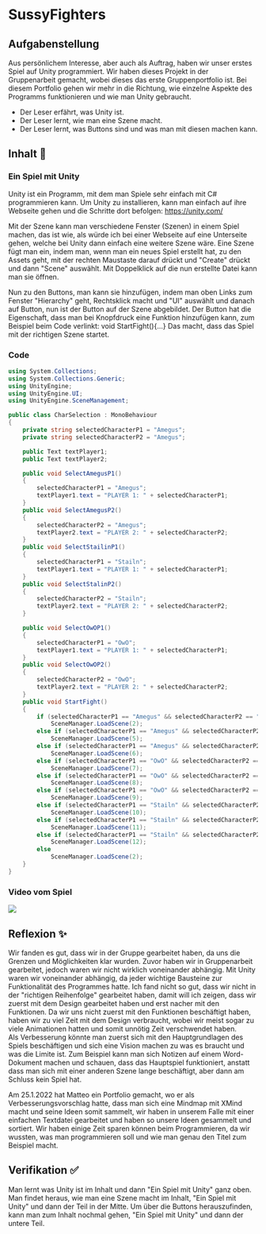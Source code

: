 # SussyFighters

## Aufgabenstellung
Aus persönlichem Interesse, aber auch als Auftrag, haben wir unser erstes Spiel auf Unity programmiert. Wir haben dieses Projekt in der Gruppenarbeit gemacht, wobei dieses das erste Gruppenportfolio ist. Bei diesem Portfolio gehen wir mehr in die Richtung, wie einzelne Aspekte des Programms funktionieren und wie man Unity gebraucht.
- Der Leser erfährt, was Unity ist.
- Der Leser lernt, wie man eine Szene macht.
- Der Leser lernt, was Buttons sind und was man mit diesen machen kann.

## Inhalt 🧠
### Ein Spiel mit Unity
Unity ist ein Programm, mit dem man Spiele sehr einfach mit C# programmieren kann. Um Unity zu installieren, kann man einfach auf ihre Webseite gehen und die Schritte dort befolgen: https://unity.com/

Mit der Szene kann man verschiedene Fenster (Szenen) in einem Spiel machen, das ist wie, als würde ich bei einer Webseite auf eine Unterseite gehen, welche bei Unity dann einfach eine weitere Szene wäre. Eine Szene fügt man ein, indem man, wenn man ein neues Spiel erstellt hat, zu den Assets geht, mit der rechten Maustaste darauf drückt und "Create" drückt und dann "Scene" auswählt. Mit Doppelklick auf die nun erstellte Datei kann man sie öffnen.

Nun zu den Buttons, man kann sie hinzufügen, indem man oben Links zum Fenster "Hierarchy" geht, Rechtsklick macht und "UI" auswählt und danach auf Button, nun ist der Button auf der Szene abgebildet. Der Button hat die Eigenschaft, dass man bei Knopfdruck eine Funktion hinzufügen kann, zum Beispiel beim Code verlinkt: void StartFight(){...}
Das macht, dass das Spiel mit der richtigen Szene startet.

### Code
```C#
using System.Collections;
using System.Collections.Generic;
using UnityEngine;
using UnityEngine.UI;
using UnityEngine.SceneManagement;

public class CharSelection : MonoBehaviour
{
    private string selectedCharacterP1 = "Amegus";
    private string selectedCharacterP2 = "Amegus";

    public Text textPlayer1;
    public Text textPlayer2;

    public void SelectAmegusP1()
    {
        selectedCharacterP1 = "Amegus";
        textPlayer1.text = "PLAYER 1: " + selectedCharacterP1; 
    }
    public void SelectAmegusP2()
    {
        selectedCharacterP2 = "Amegus";
        textPlayer2.text = "PLAYER 2: " + selectedCharacterP2;
    }
    public void SelectStailinP1()
    {
        selectedCharacterP1 = "Stailn";
        textPlayer1.text = "PLAYER 1: " + selectedCharacterP1;
    }
    public void SelectStalinP2()
    {
        selectedCharacterP2 = "Stailn";
        textPlayer2.text = "PLAYER 2: " + selectedCharacterP2;
    }

    public void SelectOwOP1()
    {
        selectedCharacterP1 = "OwO";
        textPlayer1.text = "PLAYER 1: " + selectedCharacterP1;
    }
    public void SelectOwOP2()
    {
        selectedCharacterP2 = "OwO";
        textPlayer2.text = "PLAYER 2: " + selectedCharacterP2;
    }
    public void StartFight()
    {
        if (selectedCharacterP1 == "Amegus" && selectedCharacterP2 == "Amegus")
            SceneManager.LoadScene(2);
        else if (selectedCharacterP1 == "Amegus" && selectedCharacterP2 == "OwO")
            SceneManager.LoadScene(5);
        else if (selectedCharacterP1 == "Amegus" && selectedCharacterP2 == "Stailn")
            SceneManager.LoadScene(6);
        else if (selectedCharacterP1 == "OwO" && selectedCharacterP2 == "Amegus")
            SceneManager.LoadScene(7);
        else if (selectedCharacterP1 == "OwO" && selectedCharacterP2 == "OwO")
            SceneManager.LoadScene(8);
        else if (selectedCharacterP1 == "OwO" && selectedCharacterP2 == "Stailn")
            SceneManager.LoadScene(9);
        else if (selectedCharacterP1 == "Stailn" && selectedCharacterP2 == "Amegus")
            SceneManager.LoadScene(10);
        else if (selectedCharacterP1 == "Stailn" && selectedCharacterP2 == "OwO")
            SceneManager.LoadScene(11);
        else if (selectedCharacterP1 == "Stailn" && selectedCharacterP2 == "Stailn")
            SceneManager.LoadScene(12);
        else
            SceneManager.LoadScene(2);
    }
}

```
### Video vom Spiel
[![](https://i.imgur.com/Es7ZCve.jpg)](https://youtu.be/7_sjSURV5s8)
## Reflexion ✨
Wir fanden es gut, dass wir in der Gruppe gearbeitet haben, da uns die Grenzen und Möglichkeiten klar wurden. Zuvor haben wir in Gruppenarbeit gearbeitet, jedoch waren wir nicht wirklich voneinander abhängig. Mit Unity waren wir voneinander abhängig, da jeder wichtige Bausteine zur Funktionalität des Programmes hatte.
Ich fand nicht so gut, dass wir nicht in der "richtigen Reihenfolge" gearbeitet haben, damit will ich zeigen, dass wir zuerst mit dem Design gearbeitet haben und erst nacher mit den Funktionen. Da wir uns nicht zuerst mit den Funktionen beschäftigt haben, haben wir zu viel Zeit mit dem Design verbraucht, wobei wir meist sogar zu viele Animationen hatten und somit unnötig Zeit verschwendet haben.  
Als Verbesserung könnte man zuerst sich mit den Hauptgrundlagen des Spiels beschäftigen und sich eine Vision machen zu was es braucht und was die Limite ist.
Zum Beispiel kann man sich Notizen auf einem Word-Dokument machen und schauen, dass das Hauptspiel funktioniert, anstatt dass man sich mit einer anderen Szene lange beschäftigt, aber dann am Schluss kein Spiel hat.

Am 25.1.2022 hat Matteo ein Portfolio gemacht, wo er als Verbesserungsvorschlag hatte, dass man sich eine Mindmap mit XMind macht und seine Ideen somit sammelt, wir haben in unserem Falle mit einer einfachen Textdatei gearbeitet und haben so unsere Ideen gesammelt und sortiert.
Wir haben einige Zeit sparen können beim Programmieren, da wir wussten, was man programmieren soll und wie man genau den Titel zum Beispiel macht.

## Verifikation ✅
Man lernt was Unity ist im Inhalt und dann "Ein Spiel mit Unity" ganz oben. 
Man findet heraus, wie man eine Szene macht im Inhalt, "Ein Spiel mit Unity" und dann der Teil in der Mitte.
Um über die Buttons herauszufinden, kann man zum Inhalt nochmal gehen, "Ein Spiel mit Unity" und dann der untere Teil.

